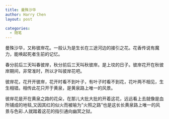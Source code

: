 ```yaml
---
title: 曼殊沙华
author: Harry Chen
layout: post

categories:
  - 随笔
---
```


  曼殊沙华，又称彼岸花。一般认为是生长在三途河边的接引之花。花香传说有魔力，能唤起死者生前的记忆。

  春分前后三天叫春彼岸，秋分前后三天叫秋彼岸。是上坟的日子。彼岸花开在秋彼岸期间，非常准时，所以才叫彼岸花吧。

  彼岸花，花开开彼岸，花开时看不到叶子，有叶子时看不到花，花叶两不相见，生生相错。相传此花只开于黄泉，是黄泉路上唯一的风景。

  彼岸花是开在黄泉之路的花朵，在那儿大批大批的开着这花，远远看上去就像是血所铺成的地毯,又因其红的似火而被喻为”火照之路”也是这长长黄泉路上唯一的风景与色彩.人就踏着这花的指引通向幽冥之狱。
